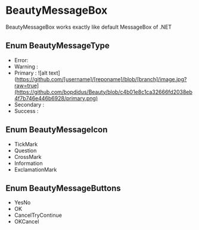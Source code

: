 # BeautyMessageBox
BeautyMessageBox works exactly like default MessageBox of .NET 

## Enum BeautyMessageType
- Error: 
- Warning :
- Primary : ![alt text](https://github.com/[username]/[reponame]/blob/[branch]/image.jpg?raw=true](https://github.com/bopdidus/Beauty/blob/c4b01e8c1ca32666fd2038eb4f7b746e446b6928/primary.png)
- Secondary :
- Success :

## Enum BeautyMessageIcon
  - TickMark
  - Question
  - CrossMark
  - Information
  - ExclamationMark

## Enum BeautyMessageButtons
  - YesNo
  - OK
  - CancelTryContinue
  - OKCancel
